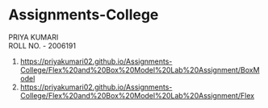 # Assignments-College

PRIYA KUMARI <br>
ROLL NO. - 2006191

1. https://priyakumari02.github.io/Assignments-College/Flex%20and%20Box%20Model%20Lab%20Assignment/BoxModel
2. https://priyakumari02.github.io/Assignments-College/Flex%20and%20Box%20Model%20Lab%20Assignment/Flex
